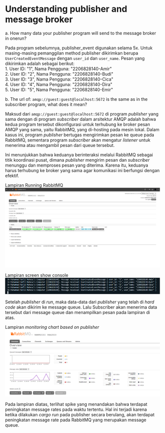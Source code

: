 # Understanding publisher and message broker
a. How many data your publisher program will send to the message broker in onerun?

Pada program sebelumnya, publisher_event digunakan selama 5x. Untuk masing-masing pemanggilan method publisher dikirimkan berupa `UserCreatedEventMessage` dengan `user_id` dan `user_name`. Pesan yang dikirimkan adalah sebagai berikut: <br>
    1. User ID: "1", Nama Pengguna: "2206828140-Amir" <br>
    2. User ID: "2", Nama Pengguna: "2206828140-Budi" <br>
    3. User ID: "3", Nama Pengguna: "2206828140-Cica" <br>
    4. User ID: "4", Nama Pengguna: "2206828140-Dira" <br>
    5. User ID: "5", Nama Pengguna: "2206828140-Emir" <br>

b. The url of: `amqp://guest:guest@localhost:5672` is the same as in the subscriber program, what does it mean?

Maksud dari `amqp://guest:guest@localhost:5672` di program *publisher* yang sama dengan di program *subscriber* dalam arsitektur AMQP adalah bahwa kedua program tersebut dikonfigurasi untuk terhubung ke broker pesan AMQP yang sama, yaitu RabbitMQ, yang di-hosting pada mesin lokal. Dalam kasus ini, program *publisher* bertugas mengirimkan pesan ke queue pada RabbitMQ, sementara program *subscriber* akan mengatur *listener* untuk menerima atau mengambil pesan dari queue tersebut.

Ini menunjukkan bahwa keduanya berinteraksi melalui RabbitMQ sebagai titik koordinasi pusat, dimana *publisher* mengirim pesan dan *subscriber* menunggu dan memproses pesan yang diterima. Karena itu, keduanya harus terhubung ke broker yang sama agar komunikasi ini berfungsi dengan efektif.

Lampiran Running RabbitMQ <br>
![Running RabbitMQ](image.png) <br>

Lampiran screen show console <br>
![Sending and processing event](image2.png)<br>

Setelah *publisher* di *run*, maka data-data dari *publisher* yang telah di *hard code* akan dikirim ke message queue. Lalu Subscriber akan menerima data tersebut dari message queue dan menampilkan pesan pada lampiran di atas.

Lampiran *monitoring chart based on publisher* <br>
![Monitoring chart based on publisher](image3.png)<br>

Pada lampiran diatas, terlihat spike yang menandakan bahwa terdapat peningkatan message rates pada waktu tertentu. Hal ini terjadi karena ketika dilakukan *cargo run* pada publisher secara berulang, akan terdapat peningkatan message rate pada RabbitMQ yang merupakan message queue.
